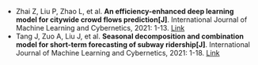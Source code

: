 * Zhai Z, Liu P, Zhao L, et al. <b>An efficiency-enhanced deep learning model for citywide crowd flows prediction[J]</b>. International Journal of Machine Learning and Cybernetics, 2021: 1-13. [Link](https://link.springer.com/article/10.1007/s13042-021-01282-z)
* Tang J, Zuo A, Liu J, et al. <b>Seasonal decomposition and combination model for short-term forecasting of subway ridership[J]</b>. International Journal of Machine Learning and Cybernetics, 2021: 1-18. [Link](https://link.springer.com/article/10.1007/s13042-021-01377-7)
